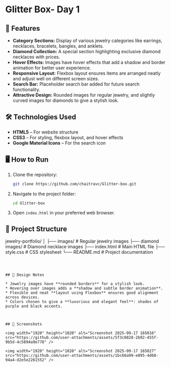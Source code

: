 

# Glitter Box- Day 1



## 🌟 Features

- **Category Sections:** Display of various jewelry categories like earrings, necklaces, bracelets, bangles, and anklets.  
- **Diamond Collection:** A special section highlighting exclusive diamond necklaces with prices.  
- **Hover Effects:** Images have hover effects that add a shadow and border animation for better user experience.  
- **Responsive Layout:** Flexbox layout ensures items are arranged neatly and adjust well on different screen sizes.  
- **Search Bar:** Placeholder search bar added for future search functionality.  
- **Attractive Design:** Rounded images for regular jewelry, and slightly curved images for diamonds to give a stylish look.  



## 🛠️ Technologies Used

- **HTML5** – For website structure  
- **CSS3** – For styling, flexbox layout, and hover effects  
- **Google Material Icons** – For the search icon  



## 🖥️ How to Run

1. Clone the repository:  
   ```bash
   git clone https://github.com/chaitravc/Glitter-box.git
   ```


2. Navigate to the project folder:

   ```bash
   cd Glitter-box
   ```
3. Open `index.html` in your preferred web browser.



## 📂 Project Structure


jewelry-portfolio/
│
├── images/                 # Regular jewelry images
├── diamond images/         # Diamond necklace images
├── index.html              # Main HTML file
├── style.css               # CSS stylesheet
└── README.md               # Project documentation
```



## 🎨 Design Notes

* Jewelry images have **rounded borders** for a stylish look.
* Hovering over images adds a **shadow and subtle border animation**.
* Flexible and neat **layout using Flexbox** ensures good alignment across devices.
* Colors chosen to give a **luxurious and elegant feel**: shades of purple and black accents.



## 📸 Screenshots

<img width="1920" height="1020" alt="Screenshot 2025-09-17 165016" src="https://github.com/user-attachments/assets/5f3c0828-2b92-455f-9b5d-4c5894a9e778" />

<img width="1920" height="1020" alt="Screenshot 2025-09-17 165027" src="https://github.com/user-attachments/assets/1bc66a99-e895-4d68-94a4-d2e5e2261552" />




